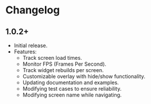 # Changelog

## 1.0.2+

- Initial release.
- Features:
    - Track screen load times.
    - Monitor FPS (Frames Per Second).
    - Track widget rebuilds per screen.
    - Customizable overlay with hide/show functionality.
    - Updating documentation and examples.
    - Modifying test cases to ensure reliability.
    - Modifying screen name while navigating.